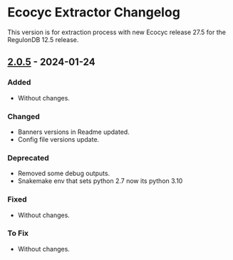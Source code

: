 # Ecocyc Extractor Changelog

This version is for extraction process with new Ecocyc release 27.5 for the RegulonDB 12.5 release.

## [2.0.5](https://github.com/regulondbunam/ecocyc-extractor/releases/tag/2.0.5) - 2024-01-24

### Added

- Without changes.

### Changed

- Banners versions in Readme updated.
- Config file versions update.

### Deprecated

- Removed some debug outputs.
- Snakemake env that sets python 2.7 now its python 3.10

### Fixed

- Without changes.

### To Fix

- Without changes.
